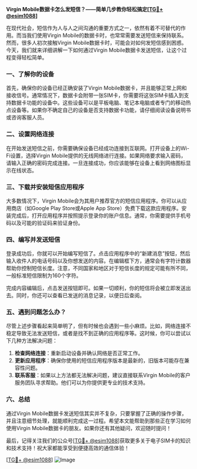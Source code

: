 **Virgin Mobile数据卡怎么发短信？——简单几步教你轻松搞定[[TG💪+ @esim1088](https://t.me/s/esim1088)]**

在现代社会，短信作为人与人之间沟通的重要方式之一，依然有着不可替代的作用。而当我们使用Virgin Mobile的数据卡时，也常常需要发送短信来保持联系。然而，很多人初次接触Virgin Mobile数据卡时，可能会对如何发短信感到困惑。今天，我们就来详细讲解一下如何通过Virgin Mobile数据卡发送短信，让这个过程变得轻松简单。

### 一、了解你的设备

首先，确保你的设备已经正确安装了Virgin Mobile数据卡，并且能够正常上网和接收信号。通常情况下，数据卡会附带一张SIM卡，你需要将这张SIM卡插入到支持数据卡功能的设备中。这些设备可以是平板电脑、笔记本电脑或者专门的移动热点设备等。如果你不确定自己的设备是否支持数据卡功能，请仔细阅读设备说明书或咨询客服人员。

### 二、设置网络连接

在开始发送短信之前，你需要确保设备已经成功连接到互联网。打开设备上的Wi-Fi设置，选择Virgin Mobile提供的无线网络进行连接。如果网络要求输入密码，请输入正确的密码完成连接。一旦连接成功，你应该能够在设备上看到网络图标显示在线状态。

### 三、下载并安装短信应用程序

大多数情况下，Virgin Mobile会为其用户推荐官方的短信应用程序。你可以从应用商店（如Google Play Store或Apple App Store）免费下载这款应用程序。安装完成后，打开应用程序并按照提示登录你的账户信息。通常，你需要提供手机号码以及可能的验证码来验证身份。

### 四、编写并发送短信

登录成功后，你就可以开始编写短信了。点击应用程序中的“新建消息”按钮，然后输入收件人的电话号码以及你想发送的内容。在编辑框下方，通常会有字符计数器帮助你控制短信长度。注意，不同国家和地区对于短信长度的规定可能有所不同，一般标准短信限制为160个字符。

完成内容编辑后，点击发送按钮即可。如果一切顺利，你的短信将会被立即发送出去。同时，你还可以查看已发送的消息记录，以便日后查阅。

### 五、遇到问题怎么办？

尽管上述步骤看起来简单明了，但有时候也会遇到一些小麻烦。比如，网络连接不稳定导致无法发送短信，或者是找不到正确的应用程序等。这时候，你可以尝试以下几种方法解决问题：

1. **检查网络连接**：重新启动设备并确认网络是否正常工作。
2. **更新应用程序**：确保你使用的短信应用程序版本是最新的，旧版本可能存在兼容性问题。
3. **联系客服**：如果以上方法都无法解决问题，建议直接联系Virgin Mobile的客户服务团队寻求帮助。他们可以为你提供更专业的技术支持。

### 六、总结

通过Virgin Mobile数据卡发送短信其实并不复杂，只要掌握了正确的操作步骤，并且注意细节处理，就能顺利完成这一过程。希望本文能帮助到那些正在学习如何使用Virgin Mobile数据卡的朋友。如果你还有其他疑问，欢迎随时提问！

最后，记得关注我们的公众号[[TG💪+ @esim1088](https://t.me/s/esim1088)]获取更多关于电子SIM卡的知识和技术支持！祝大家都能享受到便捷高效的通信体验！

[[TG💪+ @esim1088](https://t.me/s/esim1088)] ![Image](https://i.postimg.cc/4NQfJmqS/Snipaste-2025-05-13-00-14-12.png)
